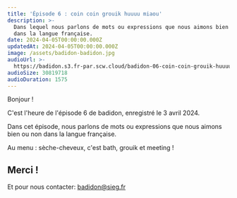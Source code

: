 ```yaml
---
title: 'Épisode 6 : coin coin grouik huuuu miaou'
description: >-
  Dans lequel nous parlons de mots ou expressions que nous aimons bien ou non
  dans la langue française.
date: 2024-04-05T00:00:00.000Z
updatedAt: 2024-04-05T00:00:00.000Z
image: /assets/badidon-badidon.jpg
audioUrl: >-
  https://badidon.s3.fr-par.scw.cloud/badidon-06-coin-coin-grouik-huuuu-miaou.mp3
audioSize: 30819718
audioDuration: 1575
---
```


Bonjour !

C'est l'heure de l'épisode 6 de badidon, enregistré le 3 avril 2024.

Dans cet épisode, nous parlons de mots ou expressions que nous aimons bien ou non dans la langue française.

Au menu : sèche-cheveux, c'est bath, grouik et meeting !

## Merci !

Et pour nous contacter: [badidon@sieg.fr](mailto:badidon@sieg.fr)
